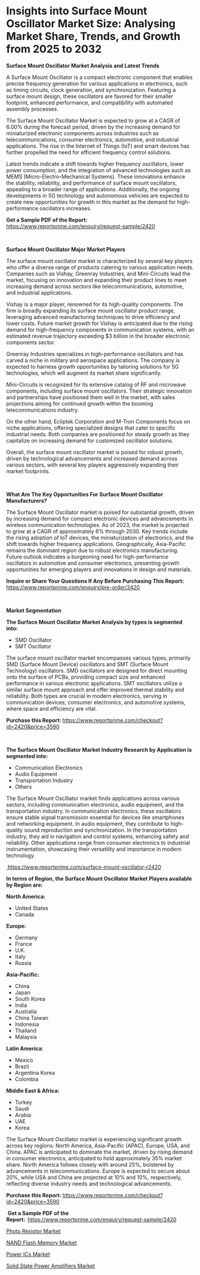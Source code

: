 <p><h1>Insights into Surface Mount Oscillator Market Size: Analysing Market Share, Trends, and Growth from 2025 to 2032</h1></p><p><strong>Surface Mount Oscillator Market Analysis and Latest Trends</strong></p>
<p><p>A Surface Mount Oscillator is a compact electronic component that enables precise frequency generation for various applications in electronics, such as timing circuits, clock generation, and synchronization. Featuring a surface mount design, these oscillators are favored for their smaller footprint, enhanced performance, and compatibility with automated assembly processes. </p><p>The Surface Mount Oscillator Market is expected to grow at a CAGR of 6.00% during the forecast period, driven by the increasing demand for miniaturized electronic components across industries such as telecommunications, consumer electronics, automotive, and industrial applications. The rise in the Internet of Things (IoT) and smart devices has further propelled the need for efficient frequency control solutions.</p><p>Latest trends indicate a shift towards higher frequency oscillators, lower power consumption, and the integration of advanced technologies such as MEMS (Micro-Electro-Mechanical Systems). These innovations enhance the stability, reliability, and performance of surface mount oscillators, appealing to a broader range of applications. Additionally, the ongoing developments in 5G technology and autonomous vehicles are expected to create new opportunities for growth in this market as the demand for high-performance oscillators increases.</p></p>
<p><strong>Get a Sample PDF of the Report:&nbsp;</strong> <a href="https://www.reportprime.com/enquiry/request-sample/2420?utm_campaign=1948&utm_medium=2&utm_source=Github&utm_content=ia&utm_term=18032025&utm_id=surface-mount-oscillator">https://www.reportprime.com/enquiry/request-sample/2420</a></p>
<p>&nbsp;</p>
<p><strong>Surface Mount Oscillator Major Market Players</strong></p>
<p><p>The surface mount oscillator market is characterized by several key players who offer a diverse range of products catering to various application needs. Companies such as Vishay, Greenray Industries, and Mini-Circuits lead the market, focusing on innovation and expanding their product lines to meet increasing demand across sectors like telecommunications, automotive, and industrial applications.</p><p>Vishay is a major player, renowned for its high-quality components. The firm is broadly expanding its surface mount oscillator product range, leveraging advanced manufacturing techniques to drive efficiency and lower costs. Future market growth for Vishay is anticipated due to the rising demand for high-frequency components in communication systems, with an estimated revenue trajectory exceeding $3 billion in the broader electronic components sector.</p><p>Greenray Industries specializes in high-performance oscillators and has carved a niche in military and aerospace applications. The company is expected to harness growth opportunities by tailoring solutions for 5G technologies, which will augment its market share significantly.</p><p>Mini-Circuits is recognized for its extensive catalog of RF and microwave components, including surface mount oscillators. Their strategic innovation and partnerships have positioned them well in the market, with sales projections aiming for continued growth within the booming telecommunications industry.</p><p>On the other hand, Ecliptek Corporation and M-Tron Components focus on niche applications, offering specialized designs that cater to specific industrial needs. Both companies are positioned for steady growth as they capitalize on increasing demand for customized oscillator solutions.</p><p>Overall, the surface mount oscillator market is poised for robust growth, driven by technological advancements and increased demand across various sectors, with several key players aggressively expanding their market footprints.</p></p>
<p>&nbsp;</p>
<p><strong>What Are The Key Opportunities For Surface Mount Oscillator Manufacturers?</strong></p>
<p><p>The Surface Mount Oscillator market is poised for substantial growth, driven by increasing demand for compact electronic devices and advancements in wireless communication technologies. As of 2023, the market is projected to grow at a CAGR of approximately 6% through 2030. Key trends include the rising adoption of IoT devices, the miniaturization of electronics, and the shift towards higher frequency applications. Geographically, Asia-Pacific remains the dominant region due to robust electronics manufacturing. Future outlook indicates a burgeoning need for high-performance oscillators in automotive and consumer electronics, presenting growth opportunities for emerging players and innovations in design and materials.</p></p>
<p><strong>Inquire or Share Your Questions If Any Before Purchasing This Report:</strong> <a href="https://www.reportprime.com/enquiry/pre-order/2420?utm_campaign=1948&utm_medium=2&utm_source=Github&utm_content=ia&utm_term=18032025&utm_id=surface-mount-oscillator">https://www.reportprime.com/enquiry/pre-order/2420</a></p>
<p>&nbsp;</p>
<p><strong>Market Segmentation</strong></p>
<p><strong>The Surface Mount Oscillator Market Analysis by types is segmented into:</strong></p>
<p><ul><li>SMD Oscillator</li><li>SMT Oscillator</li></ul></p>
<p><p>The surface mount oscillator market encompasses various types, primarily SMD (Surface Mount Device) oscillators and SMT (Surface Mount Technology) oscillators. SMD oscillators are designed for direct mounting onto the surface of PCBs, providing compact size and enhanced performance in various electronic applications. SMT oscillators utilize a similar surface mount approach and offer improved thermal stability and reliability. Both types are crucial in modern electronics, serving in communication devices, consumer electronics, and automotive systems, where space and efficiency are vital.</p></p>
<p><strong>Purchase this Report:&nbsp;</strong><a href="https://www.reportprime.com/checkout?id=2420&price=3590&utm_campaign=1948&utm_medium=2&utm_source=Github&utm_content=ia&utm_term=18032025&utm_id=surface-mount-oscillator">https://www.reportprime.com/checkout?id=2420&price=3590</a></p>
<p>&nbsp;</p>
<p><strong>The Surface Mount Oscillator Market Industry Research by Application is segmented into:</strong></p>
<p><ul><li>Communication Electronics</li><li>Audio Equipment</li><li>Transportation Industry</li><li>Others</li></ul></p>
<p><p>The Surface Mount Oscillator market finds applications across various sectors, including communication electronics, audio equipment, and the transportation industry. In communication electronics, these oscillators ensure stable signal transmission essential for devices like smartphones and networking equipment. In audio equipment, they contribute to high-quality sound reproduction and synchronization. In the transportation industry, they aid in navigation and control systems, enhancing safety and reliability. Other applications range from consumer electronics to industrial instrumentation, showcasing their versatility and importance in modern technology.</p></p>
<p><a href="https://www.reportprime.com/surface-mount-oscillator-r2420?utm_campaign=1948&utm_medium=2&utm_source=Github&utm_content=ia&utm_term=18032025&utm_id=surface-mount-oscillator">&nbsp;https://www.reportprime.com/surface-mount-oscillator-r2420</a></p>
<p><strong>In terms of Region, the Surface Mount Oscillator Market Players available by Region are:</strong></p>
<p>
    <p> <strong> North America: </strong>
        <ul>
            <li>United States</li>
            <li>Canada</li>
        </ul>
        </p> 
    <p> <strong> Europe: </strong>
        <ul>
            <li>Germany</li>
            <li>France</li>
            <li>U.K.</li>
            <li>Italy</li>
            <li>Russia</li>
        </ul>
        </p> 
    <p> <strong> Asia-Pacific: </strong>
        <ul>
            <li>China</li>
            <li>Japan</li>
            <li>South Korea</li>
            <li>India</li>
            <li>Australia</li>
            <li>China Taiwan</li>
            <li>Indonesia</li>
            <li>Thailand</li>
            <li>Malaysia</li>
        </ul>
        </p> 
    <p> <strong> Latin America: </strong>
        <ul>
            <li>Mexico</li>
            <li>Brazil</li>
            <li>Argentina Korea</li>
            <li>Colombia</li>
        </ul>
        </p> 
    <p> <strong> Middle East & Africa: </strong>
        <ul>
            <li>Turkey</li>
            <li>Saudi</li>
            <li>Arabia</li>
            <li>UAE</li>
            <li>Korea</li>
        </ul>
    </p>
    </p>
<p><p>The Surface Mount Oscillator market is experiencing significant growth across key regions: North America, Asia-Pacific (APAC), Europe, USA, and China. APAC is anticipated to dominate the market, driven by rising demand in consumer electronics, anticipated to hold approximately 35% market share. North America follows closely with around 25%, bolstered by advancements in telecommunications. Europe is expected to secure about 20%, while USA and China are projected at 10% and 10%, respectively, reflecting diverse industry needs and technological advancements.</p></p>
<p><strong>Purchase this Report: </strong><a href="https://www.reportprime.com/checkout?id=2420&price=3590&utm_campaign=1948&utm_medium=2&utm_source=Github&utm_content=ia&utm_term=18032025&utm_id=surface-mount-oscillator">https://www.reportprime.com/checkout?id=2420&price=3590</a></p>
<p>&nbsp;<strong>Get a Sample PDF of the Report:&nbsp;&nbsp;</strong><a href="https://www.reportprime.com/enquiry/request-sample/2420?utm_campaign=1948&utm_medium=2&utm_source=Github&utm_content=ia&utm_term=18032025&utm_id=surface-mount-oscillator">https://www.reportprime.com/enquiry/request-sample/2420</a></p>
<p><strong></strong></p>
<p><p><a href="https://github.com/godutetraeva/Market-Research-Report-List-1/blob/main/photo-resistor-market.md?utm_campaign=1948&utm_medium=2&utm_source=Github&utm_content=ia&utm_term=18032025&utm_id=surface-mount-oscillator">Photo Resistor Market</a></p><p><a href="https://github.com/jhoonatsev/Market-Research-Report-List-1/blob/main/nand-flash-memory-market.md?utm_campaign=1948&utm_medium=2&utm_source=Github&utm_content=ia&utm_term=18032025&utm_id=surface-mount-oscillator">NAND Flash Memory Market</a></p><p><a href="https://github.com/hamremunazm4/Market-Research-Report-List-1/blob/main/power-ics-market.md?utm_campaign=1948&utm_medium=2&utm_source=Github&utm_content=ia&utm_term=18032025&utm_id=surface-mount-oscillator">Power ICs Market</a></p><p><a href="https://github.com/kirstejuvet/Market-Research-Report-List-1/blob/main/solid-state-power-amplifiers-market.md?utm_campaign=1948&utm_medium=2&utm_source=Github&utm_content=ia&utm_term=18032025&utm_id=surface-mount-oscillator">Solid State Power Amplifiers Market</a></p></p>